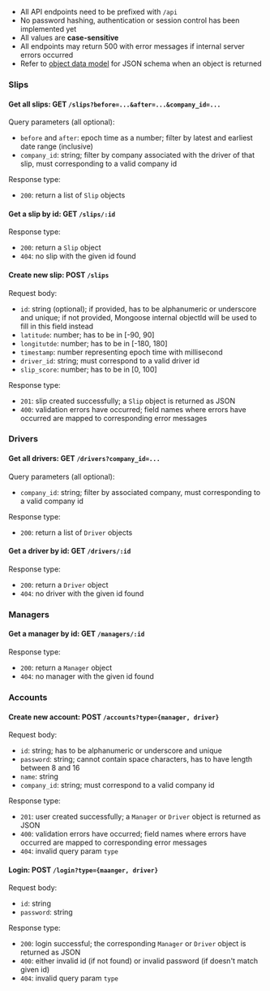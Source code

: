 - All API endpoints need to be prefixed with `/api`
- No password hashing, authentication or session control has been implemented yet
- All values are **case-sensitive**
- All endpoints may return 500 with error messages if internal server errors occurred
- Refer to [object data model](https://github.com/CMU-17-356/cmu-17-356-final-project-s23-flurry/wiki/Object-Data-Model) for JSON schema when an object is returned


### Slips

#### Get all slips: GET `/slips?before=...&after=...&company_id=...`
Query parameters (all optional):
- `before` and `after`: epoch time as a number; filter by latest and earliest date range (inclusive)
- `company_id`: string; filter by company associated with the driver of that slip, must corresponding to a valid company id

Response type:
- `200`: return a list of `Slip` objects

#### Get a slip by id: GET `/slips/:id`
Response type:
- `200`: return a `Slip` object
- `404`: no slip with the given id found

#### Create new slip: POST `/slips`
Request body:
- `id`: string (optional); if provided, has to be alphanumeric or underscore and unique; if not provided, Mongoose internal objectId will be used to fill in this field instead
- `latitude`: number; has to be in [-90, 90]
- `longitutde`: number; has to be in [-180, 180]
- `timestamp`: number representing epoch time with millisecond
- `driver_id`: string; must correspond to a valid driver id
- `slip_score`: number; has to be in [0, 100]

Response type:
- `201`: slip created successfully; a `Slip` object is returned as JSON
- `400`: validation errors have occurred; field names where errors have occurred are mapped to corresponding error messages


### Drivers

#### Get all drivers: GET `/drivers?company_id=...`
Query parameters (all optional):
- `company_id`: string; filter by associated company, must corresponding to a valid company id

Response type:
- `200`: return a list of `Driver` objects

#### Get a driver by id: GET `/drivers/:id`
Response type:
- `200`: return a `Driver` object
- `404`: no driver with the given id found


### Managers

#### Get a manager by id: GET `/managers/:id`
Response type:
- `200`: return a `Manager` object
- `404`: no manager with the given id found


### Accounts

#### Create new account: POST `/accounts?type={manager, driver}`
Request body:
- `id`: string; has to be alphanumeric or underscore and unique
- `password`: string; cannot contain space characters, has to have length between 8 and 16
- `name`: string
- `company_id`: string; must correspond to a valid company id

Response type:
- `201`: user created successfully; a `Manager` or `Driver` object is returned as JSON
- `400`: validation errors have occurred; field names where errors have occurred are mapped to corresponding error messages
- `404`: invalid query param `type`

#### Login: POST `/login?type={maanger, driver}`
Request body:
- `id`: string
- `password`: string

Response type:
- `200`: login successful; the corresponding `Manager` or `Driver` object is returned as JSON
- `400`: either invalid id (if not found) or invalid password (if doesn't match given id)
- `404`: invalid query param `type`
